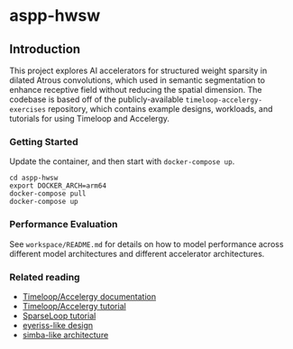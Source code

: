 # aspp-hwsw

## Introduction
This project explores AI accelerators for structured weight sparsity in dilated Atrous convolutions, which used in semantic segmentation to enhance receptive field without reducing the spatial dimension.
The codebase is based off of the publicly-available
`timeloop-accelergy-exercises` repository, which contains example designs,
workloads, and tutorials for using Timeloop and Accelergy.

### Getting Started
Update the container, and then start with `docker-compose up`. 
```
cd aspp-hwsw
export DOCKER_ARCH=arm64
docker-compose pull
docker-compose up
```

### Performance Evaluation
See `workspace/README.md` for details on how to model performance across different model architectures and different accelerator architectures.

###  Related reading

 - [Timeloop/Accelergy documentation](https://timeloop.csail.mit.edu/v4)
 - [Timeloop/Accelergy tutorial](http://accelergy.mit.edu/tutorial.html)
 - [SparseLoop tutorial](https://accelergy.mit.edu/sparse_tutorial.html)
 - [eyeriss-like design](https://people.csail.mit.edu/emer/papers/2017.01.jssc.eyeriss_design.pdf)
 - [simba-like architecture](https://people.eecs.berkeley.edu/~ysshao/assets/papers/shao2019-micro.pdf)
